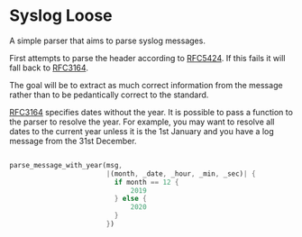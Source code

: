 
# Syslog Loose

A simple parser that aims to parse syslog messages.

First attempts to parse the header according to [RFC5424](https://tools.ietf.org/html/rfc5424). If this fails it will fall back to [RFC3164](https://tools.ietf.org/html/rfc3164).

The goal will be to extract as much correct information from the message rather than to be pedantically correct to the standard.

[RFC3164](https://tools.ietf.org/html/rfc3164#section-5.4) specifies dates without the year. It is possible to pass a function to the parser to resolve the year. For example, you may want to resolve all dates to the current year unless it is the 1st January and you have a log message from the 31st December.

```rust

parse_message_with_year(msg, 
                        |(month, _date, _hour, _min, _sec)| {
                          if month == 12 { 
                              2019
                          } else { 
                              2020
                          }
                        })

```
